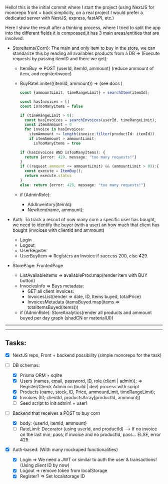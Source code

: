 Hello! this is the initial commit where I start the project (using NextJS for monorepo front + back simplicity, on a real project I would prefer a dedicated server with NestJS, express, fastAPI, etc.)

Here I show the result after a thinking process, where I tried to split the app into the different fields it is compossed,it has 3 main areas/entities that are involved:

- StoreItems{Corn}: The main and only item to buy in the store, we can standarize this by reading all availables products from a DB => (Execute requests by passing itemID and there we get):

  - ItemBuy => POST {userId, itemId, ammount}
    (reduce ammount of item, and registerInvoce)
  - BuyRateLimiter({itemId, ammount}) => (see docs )

    ```Typescript
    const {ammountLimit, timeRangeLimit} = searchItem(itemId);

    const hasInvoices = []
    const isTooManyItems = false

    if (timeRangeLimit > 0):
      const hasInvoices = searchInvoices(userId, timeRangeLimit);
      const itemAmmount = 0
      for invoice in hasInvoices:
        itemAmmount += length(invoice.filter(productId: itemId))
        if itemAmmount > ammountLimit;
          isTooManyItems = true

    if (hasInvoices AND isTooManyItems): {
      return {error: 429, message: "too many requests!"}
    }
    if ((request.ammount <= ammountLimit) && (ammountLimit > 0)):{
      const execute = ItemBuy();
      return execute.status
    }
    else: return {error: 429, message: "too many requests!"}
    ```

  - if (AdminRole):
    - AddInventory(itemId):
    - NewItem(name, ammount):

- Auth: To track a record of now many corn a specific user has bought, we need to identify the buyer (with a user) an how much that client has bought (invoices with clientId and ammount)

  - Login
  - Logout
  - UserRegister
  - UserBuyItem => Registers an Invoice if success 200, else 429.

- StorePage: FrontedPage
  - ListAvailableItems => availableProd.map(render item with BUY button)
  - InvociesInfo => Buys metadata:
    - GET all client invoices:
    - InvoicesList(render => date, ID, Items buyed, totalPrice)
    - InvoicesMetadata (itemsBuyed.map(items => totalItemsBuyed(items)))
  - if (AdminRole): StoreAnalytics(render all products and ammount buyed per day graph (shadCN or materialUI))

---

---

## Tasks:

- [x] NextJS repo, Front + backend possibility (simple monorepo for the task)

- [ ] DB schemas:

  - [x] Prisma ORM + sqlite
  - [x] Users (names, email, password, ID, role (client | admin)); => Register/Check Admin on (build | dev) process with script
  - [x] Products (name, stock, ID, Price, ammountLimit, timeRangeLimit);
  - [x] Invoices (ID, clientId, productsArray[productId, ammount])
  - [ ] Seed script to init admin! + user!

- [ ] Backend that receives a POST to buy corn

  - [x] body: {userId, itemId, ammount}
  - [ ] RateLimit: Decorator (using userId, and productId) --> If no invoice on the last min, pass, if invoice and no productId, pass... ELSE, error 429.

- [x] Auth-based: (With many mockuped functionalities)
  - [x] Login => We need a JWT or similar to auth the user & transactions! (Using client ID by now)
  - [x] Logout => remove token from localStorage
  - [x] Register? => Set localstorage ID

